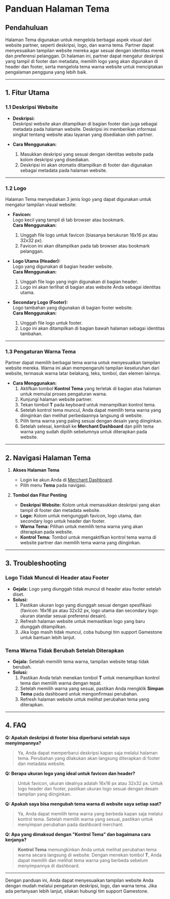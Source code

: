 # **Panduan Halaman Tema**

## **Pendahuluan**  
Halaman Tema digunakan untuk mengelola berbagai aspek visual dari website partner, seperti deskripsi, logo, dan warna tema. Partner dapat menyesuaikan tampilan website mereka agar sesuai dengan identitas merek dan preferensi pelanggan. Di halaman ini, partner dapat mengatur deskripsi yang tampil di footer dan metadata, memilih logo yang akan digunakan di header dan footer, serta mengelola tema warna website untuk menciptakan pengalaman pengguna yang lebih baik.

---

## **1. Fitur Utama**

### **1.1 Deskripsi Website**
- **Deskripsi:**  
  Deskripsi website akan ditampilkan di bagian footer dan juga sebagai metadata pada halaman website. Deskripsi ini memberikan informasi singkat tentang website atau layanan yang disediakan oleh partner.
  
- **Cara Menggunakan:**  
  1. Masukkan deskripsi yang sesuai dengan identitas website pada kolom deskripsi yang disediakan.
  2. Deskripsi ini akan otomatis ditampilkan di footer dan digunakan sebagai metadata pada halaman website.

---

### **1.2 Logo**
Halaman Tema menyediakan 3 jenis logo yang dapat digunakan untuk mengatur tampilan visual website:

- **Favicon:**  
  Logo kecil yang tampil di tab browser atau bookmark.  
  **Cara Menggunakan:**  
  1. Unggah file logo untuk favicon (biasanya berukuran 16x16 px atau 32x32 px).  
  2. Favicon ini akan ditampilkan pada tab browser atau bookmark pelanggan.

- **Logo Utama (Header):**  
  Logo yang digunakan di bagian header website.  
  **Cara Menggunakan:**  
  1. Unggah file logo yang ingin digunakan di bagian header.  
  2. Logo ini akan terlihat di bagian atas website Anda sebagai identitas utama.

- **Secondary Logo (Footer):**  
  Logo tambahan yang digunakan di bagian footer website.  
  **Cara Menggunakan:**  
  1. Unggah file logo untuk footer.  
  2. Logo ini akan ditampilkan di bagian bawah halaman sebagai identitas tambahan.

---

### **1.3 Pengaturan Warna Tema**
Partner dapat memilih berbagai tema warna untuk menyesuaikan tampilan website mereka. Warna ini akan mempengaruhi tampilan keseluruhan dari website, termasuk warna latar belakang, teks, tombol, dan elemen lainnya.

- **Cara Menggunakan:**  
  1. Aktifkan tombol **Kontrol Tema** yang terletak di bagian atas halaman untuk memulai proses pengaturan warna.
  2. Kunjungi halaman website partner.
  3. Tekan tombol **T** pada keyboard untuk menampilkan kontrol tema.
  4. Setelah kontrol tema muncul, Anda dapat memilih tema warna yang diinginkan dan melihat perbedaannya langsung di website.
  5. Pilih tema warna yang paling sesuai dengan desain yang diinginkan.
  6. Setelah selesai, kembali ke **Merchant Dashboard** dan pilih tema warna yang sudah dipilih sebelumnya untuk diterapkan pada website.

---

## **2. Navigasi Halaman Tema**

1. **Akses Halaman Tema**  
   - Login ke akun Anda di [Merchant Dashboard](https://merchant.gamestone.id).  
   - Pilih menu **Tema** pada navigasi.

2. **Tombol dan Fitur Penting**  
   - **Deskripsi Website:** Kolom untuk memasukkan deskripsi yang akan tampil di footer dan metadata website.  
   - **Logo:** Kolom untuk mengunggah favicon, logo utama, dan secondary logo untuk header dan footer.  
   - **Warna Tema:** Pilihan untuk memilih tema warna yang akan diterapkan pada website.  
   - **Kontrol Tema:** Tombol untuk mengaktifkan kontrol tema warna di website partner dan memilih tema warna yang diinginkan.

---

## **3. Troubleshooting**

### **Logo Tidak Muncul di Header atau Footer**  
- **Gejala:** Logo yang diunggah tidak muncul di header atau footer setelah diset.  
- **Solusi:**  
  1. Pastikan ukuran logo yang diunggah sesuai dengan spesifikasi (favicon: 16x16 px atau 32x32 px, logo utama dan secondary logo: ukuran standar sesuai preferensi desain).  
  2. Refresh halaman website untuk memastikan logo yang baru diunggah ditampilkan.  
  3. Jika logo masih tidak muncul, coba hubungi tim support Gamestone untuk bantuan lebih lanjut.

### **Tema Warna Tidak Berubah Setelah Diterapkan**  
- **Gejala:** Setelah memilih tema warna, tampilan website tetap tidak berubah.  
- **Solusi:**  
  1. Pastikan Anda telah menekan tombol **T** untuk menampilkan kontrol tema dan memilih warna dengan tepat.  
  2. Setelah memilih warna yang sesuai, pastikan Anda mengklik **Simpan Tema** pada dashboard untuk mengonfirmasi perubahan.  
  3. Refresh halaman website untuk melihat perubahan tema yang diterapkan.

---

## **4. FAQ**

**Q: Apakah deskripsi di footer bisa diperbarui setelah saya menyimpannya?**  
> Ya, Anda dapat memperbarui deskripsi kapan saja melalui halaman tema. Perubahan yang dilakukan akan langsung diterapkan di footer dan metadata website.

**Q: Berapa ukuran logo yang ideal untuk favicon dan header?**  
> Untuk favicon, ukuran idealnya adalah 16x16 px atau 32x32 px. Untuk logo header dan footer, pastikan ukuran logo sesuai dengan desain tampilan yang diinginkan.

**Q: Apakah saya bisa mengubah tema warna di website saya setiap saat?**  
> Ya, Anda dapat memilih tema warna yang berbeda kapan saja melalui kontrol tema. Setelah memilih warna yang sesuai, pastikan untuk menyimpan perubahan pada dashboard merchant.

**Q: Apa yang dimaksud dengan "Kontrol Tema" dan bagaimana cara kerjanya?**  
> **Kontrol Tema** memungkinkan Anda untuk melihat perubahan tema warna secara langsung di website. Dengan menekan tombol **T**, Anda dapat memilih dan melihat tema warna yang berbeda sebelum menyimpannya di dashboard.

---

Dengan panduan ini, Anda dapat menyesuaikan tampilan website Anda dengan mudah melalui pengaturan deskripsi, logo, dan warna tema. Jika ada pertanyaan lebih lanjut, silakan hubungi tim support Gamestone.
